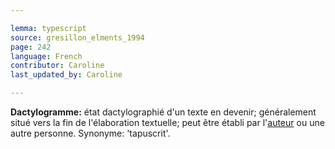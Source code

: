 ```yaml
---

lemma: typescript
source: gresillon_elments_1994
page: 242
language: French
contributor: Caroline
last_updated_by: Caroline

---
```


**Dactylogramme:** état dactylographié d'un texte en devenir; généralement situé vers la fin de l'élaboration textuelle; peut être établi par l'[auteur](author.html) ou une autre personne. Synonyme: 'tapuscrit'.
